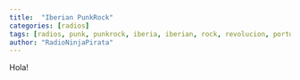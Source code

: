 ```yaml
---
title:  "Iberian PunkRock"
categories: [radios]
tags: [radios, punk, punkrock, iberia, iberian, rock, revolucion, portugal, españa]
author: "RadioNinjaPirata"
---
```


Hola!
